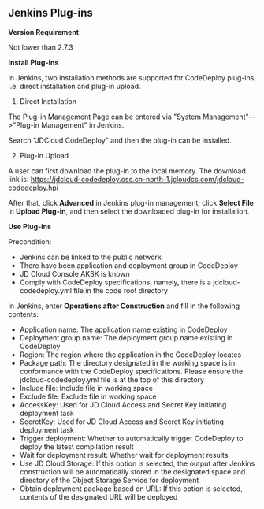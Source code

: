 ## Jenkins Plug-ins

**Version Requirement**

Not lower than 2.7.3


**Install Plug-ins**

In Jenkins, two installation methods are supported for CodeDeploy plug-ins, i.e. direct installation and plug-in upload.

1. Direct Installation

The Plug-in Management Page can be entered via "System Management"-->"Plug-in Management" in Jenkins.

Search "JDCloud CodeDeploy" and then the plug-in can be installed.

2. Plug-in Upload

A user can first download the plug-in to the local memory. The download link is: https://jdcloud-codedeploy.oss.cn-north-1.jcloudcs.com/jdcloud-codedeploy.hpi

After that, click **Advanced** in Jenkins plug-in management, click **Select File** in **Upload Plug-in**, and then select the downloaded plug-in for installation.

**Use Plug-ins**

Precondition:

- Jenkins can be linked to the public network
- There have been application and deployment group in CodeDeploy
- JD Cloud Console AKSK is known
- Comply with CodeDeploy specifications, namely, there is a jdcloud-codedeploy.yml file in the code root directory

In Jenkins, enter **Operations after Construction** and fill in the following contents:

- Application name: The application name existing in CodeDeploy
- Deployment group name: The deployment group name existing in CodeDeploy
- Region: The region where the application in the CodeDeploy locates
- Package path: The directory designated in the working space is in conformance with the CodeDeploy specifications. Please ensure the jdcloud-codedeploy.yml file is at the top of this directory
- Include file: Include file in working space
- Exclude file: Exclude file in working space
- AccessKey: Used for JD Cloud Access and Secret Key initiating deployment task
- SecretKey: Used for JD Cloud Access and Secret Key initiating deployment task
- Trigger deployment: Whether to automatically trigger CodeDeploy to deploy the latest compilation result
- Wait for deployment result: Whether wait for deployment results
- Use JD Cloud Storage: If this option is selected, the output after Jenkins construction will be automatically stored in the designated space and directory of the Object Storage Service for deployment
- Obtain deployment package based on URL: If this option is selected, contents of the designated URL will be deployed



